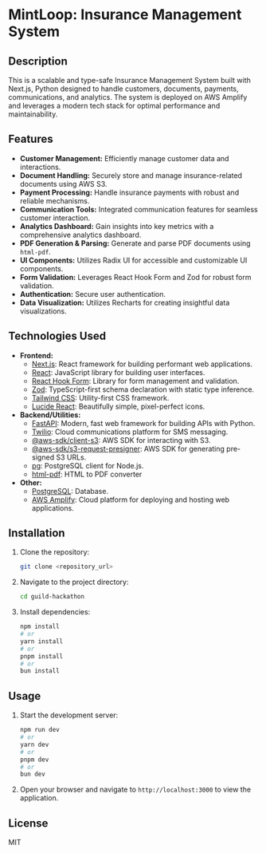 # MintLoop: Insurance Management System

## Description

This is a scalable and type-safe Insurance Management System built with Next.js, Python designed to handle customers, documents, payments, communications, and analytics. The system is deployed on AWS Amplify and leverages a modern tech stack for optimal performance and maintainability.

## Features

*   **Customer Management:** Efficiently manage customer data and interactions.
*   **Document Handling:** Securely store and manage insurance-related documents using AWS S3.
*   **Payment Processing:** Handle insurance payments with robust and reliable mechanisms.
*   **Communication Tools:** Integrated communication features for seamless customer interaction.
*   **Analytics Dashboard:** Gain insights into key metrics with a comprehensive analytics dashboard.
*   **PDF Generation & Parsing:** Generate and parse PDF documents using `html-pdf`.
*   **UI Components:** Utilizes Radix UI for accessible and customizable UI components.
*   **Form Validation:** Leverages React Hook Form and Zod for robust form validation.
*   **Authentication:** Secure user authentication.
*   **Data Visualization:** Utilizes Recharts for creating insightful data visualizations.

## Technologies Used

*   **Frontend:**
    *   [Next.js](https://nextjs.org): React framework for building performant web applications.
    *   [React](https://reactjs.org): JavaScript library for building user interfaces.
    *   [React Hook Form](https://react-hook-form.com/): Library for form management and validation.
    *   [Zod](https://zod.dev/): TypeScript-first schema declaration with static type inference.
    *   [Tailwind CSS](https://tailwindcss.com): Utility-first CSS framework.
    *   [Lucide React](https://lucide.dev/): Beautifully simple, pixel-perfect icons.
*   **Backend/Utilities:**
    *   [FastAPI](https://fastapi.tiangolo.com/): Modern, fast web framework for building APIs with Python.
    *   [Twilio](https://www.twilio.com/): Cloud communications platform for SMS messaging.
    *   [@aws-sdk/client-s3](https://www.npmjs.com/package/@aws-sdk/client-s3): AWS SDK for interacting with S3.
    *   [@aws-sdk/s3-request-presigner](https://www.npmjs.com/package/@aws-sdk/s3-request-presigner): AWS SDK for generating pre-signed S3 URLs.
    *   [pg](https://node-postgres.com/): PostgreSQL client for Node.js.
    *   [html-pdf](https://www.npmjs.com/package/html-pdf): HTML to PDF converter
*   **Other:**
    *   [PostgreSQL](https://www.postgresql.org/): Database.
    *   [AWS Amplify](https://aws.amazon.com/amplify/): Cloud platform for deploying and hosting web applications.

## Installation

1.  Clone the repository:

    ```bash
    git clone <repository_url>
    ```

2.  Navigate to the project directory:

    ```bash
    cd guild-hackathon
    ```

3.  Install dependencies:

    ```bash
    npm install
    # or
    yarn install
    # or
    pnpm install
    # or
    bun install
    ```

## Usage

1.  Start the development server:

    ```bash
    npm run dev
    # or
    yarn dev
    # or
    pnpm dev
    # or
    bun dev
    ```

2.  Open your browser and navigate to `http://localhost:3000` to view the application.

## License

MIT
